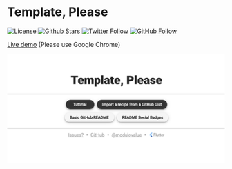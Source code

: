 # Template, Please

[![License](https://img.shields.io/github/license/modulovalue/templateplease?style=flat-square&logo=github)](https://github.com/modulovalue/templateplease/blob/master/LICENSE) [![Github Stars](https://img.shields.io/github/stars/modulovalue/templateplease?style=flat-square&logo=github)](https://github.com/modulovalue/templateplease) [![Twitter Follow](https://img.shields.io/twitter/follow/modulovalue?style=social&logo=twitter)](https://twitter.com/modulovalue) [![GitHub Follow](https://img.shields.io/github/followers/modulovalue?style=social&logo=github)](https://github.com/modulovalue)

[Live demo](https://templateplease.com/) (Please use Google Chrome)

![Screenshot 1](assets/screenshot1.png)
